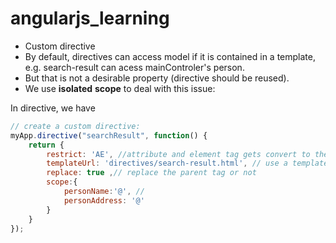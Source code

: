 # angularjs_learning
- Custom directive
- By default, directives can access model if it is contained in a template, e.g. search-result can acess
mainControler's person.
- But that is not a desirable property (directive should be reused).
- We use **isolated** **scope** to deal with this issue:

In directive, we have 
```javascript
// create a custom directive:
myApp.directive("searchResult", function() {
    return {
        restrict: 'AE', //attribute and element tag gets convert to the following template others: C class M comment
        templateUrl: 'directives/search-result.html', // use a template url
        replace: true ,// replace the parent tag or not
        scope:{
            personName:'@', //
            personAddress: '@'
        }
    }
});
```